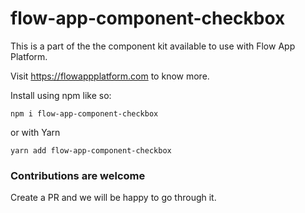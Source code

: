# flow-app-component-checkbox

This is a part of the the component kit available to use with Flow App Platform.

Visit https://flowappplatform.com to know more.

Install using npm like so:
```
npm i flow-app-component-checkbox
```

or with Yarn

```
yarn add flow-app-component-checkbox
```

### Contributions are welcome
Create a PR and we will be happy to go through it.
